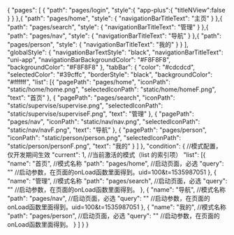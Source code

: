 {
	"pages": [
		{
			"path": "pages/login",
			"style":{
				"app-plus":{
					"titleNView":false
				}
			}
		},{
			"path": "pages/home",
			"style": {
				"navigationBarTitleText": "主页"
			}
		},{
			"path": "pages/search",
			"style": {
				"navigationBarTitleText": "管理"
			}
		},{
			"path": "pages/nav",
			"style": {
				"navigationBarTitleText": "导航"
			}
		},{
			"path": "pages/person",
			"style": {
				"navigationBarTitleText": "我的"
			}
		}
	],
	"globalStyle": {
		"navigationBarTextStyle": "black",
		"navigationBarTitleText": "uni-app",
		"navigationBarBackgroundColor": "#F8F8F8",
		"backgroundColor": "#F8F8F8"
	},
	"tabBar": {
        "color": "#cdcdcd",
        "selectedColor": "#39cffc",
        "borderStyle": "black",
        "backgroundColor": "#ffffff",
        "list": [{
                "pagePath": "pages/home",
                "iconPath": "static/home/home.png",
                "selectedIconPath": "static/home/homeF.png",
                "text": "首页"
            }, {
                "pagePath": "pages/search",
                "iconPath": "static/supervise/supervise.png",
                "selectedIconPath": "static/supervise/superviseF.png",
                "text": "管理"
            },
            {
                "pagePath": "pages/nav",
                "iconPath": "static/nav/nav.png",
                "selectedIconPath": "static/nav/navF.png",
                "text": "导航"
            }, {
                "pagePath": "pages/person",
                "iconPath": "static/person/person.png",
                "selectedIconPath": "static/person/personF.png",
                "text": "我的"
            }
        ]
    },
	"condition": { //模式配置，仅开发期间生效
        "current": 1, //当前激活的模式（list 的索引项）
        "list": [{
                "name": "首页", //模式名称
                "path": "pages/home", //启动页面，必选
                "query": "" //启动参数，在页面的onLoad函数里面得到。uid=100&t=1535987051
            },
            {
                "name": "管理", //模式名称
                "path": "pages/search", //启动页面，必选
                "query": "" //启动参数，在页面的onLoad函数里面得到。
            },
            {
                "name": "导航", //模式名称
                "path": "pages/nav", //启动页面，必选
                "query": "" //启动参数，在页面的onLoad函数里面得到。uid=100&t=1535987051
            },
            {
                "name": "我的", //模式名称
                "path": "pages/person", //启动页面，必选
                "query": "" //启动参数，在页面的onLoad函数里面得到。
            }
        ]
    }
}
